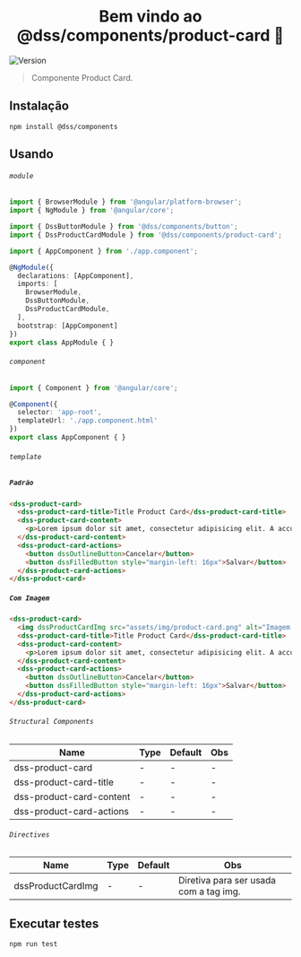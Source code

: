 <h1 align="center">Bem vindo ao @dss/components/product-card 👋</h1>
<p>
  <img alt="Version" src="https://img.shields.io/badge/adicionado%20na%20versão-1.4.0-blue.svg?cacheSeconds=2592000" />
</p>

> Componente Product Card.

## Instalação

```shell
npm install @dss/components
```

## Usando

###### `module`

```ts
import { BrowserModule } from '@angular/platform-browser';
import { NgModule } from '@angular/core';

import { DssButtonModule } from '@dss/components/button';
import { DssProductCardModule } from '@dss/components/product-card';

import { AppComponent } from './app.component';

@NgModule({
  declarations: [AppComponent],
  imports: [
    BrowserModule,
    DssButtonModule,
    DssProductCardModule,
  ],
  bootstrap: [AppComponent]
})
export class AppModule { }
```

###### `component`

```ts
import { Component } from '@angular/core';

@Component({
  selector: 'app-root',
  templateUrl: './app.component.html'
})
export class AppComponent { }
```

###### `template`

##### `Padrão`

```html
<dss-product-card>
  <dss-product-card-title>Title Product Card</dss-product-card-title>
  <dss-product-card-content>
    <p>Lorem ipsum dolor sit amet, consectetur adipisicing elit. A accusamus alias animi aperiam, aspernatur beatae deleniti dignissimos, eos eveniet ex explicabo in libero nesciunt non provident, quasi repellat tempore totam?</p>
  </dss-product-card-content>
  <dss-product-card-actions>
    <button dssOutlineButton>Cancelar</button>
    <button dssFilledButton style="margin-left: 16px">Salvar</button>
  </dss-product-card-actions>
</dss-product-card>
```

##### `Com Imagem`

```html
<dss-product-card>
  <img dssProductCardImg src="assets/img/product-card.png" alt="Imagem 640x480">
  <dss-product-card-title>Title Product Card</dss-product-card-title>
  <dss-product-card-content>
    <p>Lorem ipsum dolor sit amet, consectetur adipisicing elit. A accusamus alias animi aperiam, aspernatur beatae deleniti dignissimos, eos eveniet ex explicabo in libero nesciunt non provident, quasi repellat tempore totam?</p>
  </dss-product-card-content>
  <dss-product-card-actions>
    <button dssOutlineButton>Cancelar</button>
    <button dssFilledButton style="margin-left: 16px">Salvar</button>
  </dss-product-card-actions>
</dss-product-card>
```

###### `Structural Components`
Name                     | Type | Default  | Obs |
------------------------ | ---- | -------- | --- |
dss-product-card         | -    | -        | -   |
dss-product-card-title   | -    | -        | -   |
dss-product-card-content | -    | -        | -   |
dss-product-card-actions | -    | -        | -   |

###### `Directives`
Name              | Type | Default  | Obs                                    |
----------------- | ---- | -------- | -------------------------------------- |
dssProductCardImg | -    | -        | Diretiva para ser usada com a tag img. |

## Executar testes

```shell
npm run test
```
